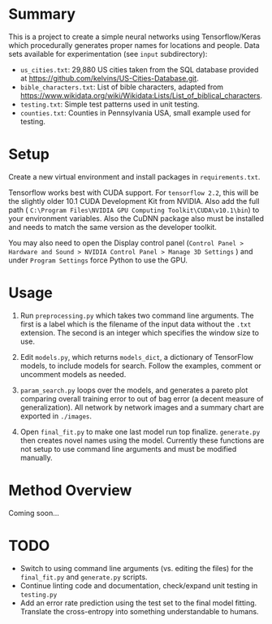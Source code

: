 # Summary

This is a project to create a simple neural networks using Tensorflow/Keras which procedurally generates proper names for locations and people. Data sets available for experimentation (see `input` subdirectory):

- `us_cities.txt`: 29,880 US cities taken from the SQL database provided at https://github.com/kelvins/US-Cities-Database.git.
- `bible_characters.txt`: List of bible characters, adapted from https://www.wikidata.org/wiki/Wikidata:Lists/List_of_biblical_characters.
- `testing.txt`: Simple test patterns used in unit testing.
- `counties.txt`: Counties in Pennsylvania USA, small example used for testing.

# Setup

Create a new virtual environment and install packages in `requirements.txt`.

Tensorflow works best with CUDA support. For `tensorflow 2.2`, this will be the slightly older 10.1 CUDA Development Kit from NVIDIA. Also add the full path  ( `C:\Program Files\NVIDIA GPU Computing Toolkit\CUDA\v10.1\bin`) to your environment variables. Also the CuDNN package also must be installed and needs to match the same version as the developer toolkit.

You may also need to open the Display control panel (`Control Panel > Hardware and Sound > NVIDIA Control Panel > Manage 3D Settings` ) and under `Program Settings` force Python to use the GPU.

# Usage

1. Run `preprocessing.py` which takes two command line arguments. The first is a label which is the filename of the input data without the `.txt` extension. The second is an integer which specifies the window size to use.

2. Edit `models.py`, which returns `models_dict`, a dictionary of TensorFlow models, to include models for search. Follow the examples, comment or uncomment models as needed.

3. `param_search.py` loops over the models, and generates a pareto plot comparing overall training error to out of bag error (a decent measure of generalization). All network by network images and a summary chart are exported in `./images`. 

4. Open `final_fit.py`  to make one last model run top finalize.  `generate.py` then creates novel names using the model. Currently these functions are not setup to use command line arguments and must be modified manually.


# Method Overview

Coming soon...

# TODO

- Switch to using command line arguments (vs. editing the files) for the `final_fit.py` and `generate.py` scripts.
- Continue linting code and documentation, check/expand unit testing in `testing.py`
- Add an error rate prediction using the test set to the final model fitting. Translate the cross-entropy into something understandable to humans.

